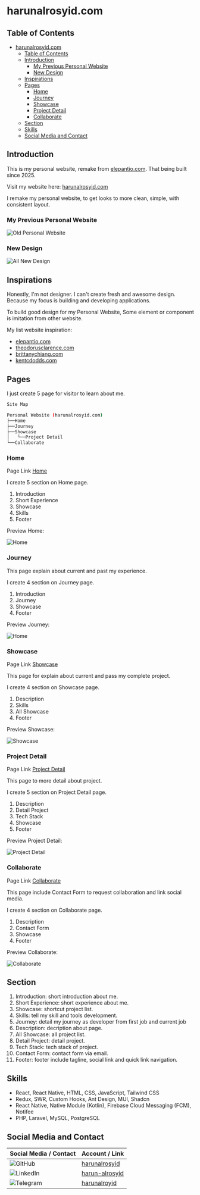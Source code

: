 # harunalrosyid.com

## Table of Contents

- [harunalrosyid.com](#harunalrosyidcom)
  - [Table of Contents](#table-of-contents)
  - [Introduction](#introduction)
    - [My Previous Personal Website](#my-previous-personal-website)
    - [New Design](#new-design)
  - [Inspirations](#inspirations)
  - [Pages](#pages)
    - [Home](#home)
    - [Journey](#journey)
    - [Showcase](#showcase)
    - [Project Detail](#project-detail)
    - [Collaborate](#collaborate)
  - [Section](#section)
  - [Skills](#skills)
  - [Social Media and Contact](#social-media-and-contact)

## Introduction

This is my personal website, remake from [elepantio.com](https://elepantio.com).
That being built since 2025.

Visit my website here: [harunalrosyid.com](https://harunalrosyid.com)

I remake my personal website, to get looks to more clean, simple, with consistent layout.

### My Previous Personal Website

![Old Personal Website](assets/pages/old-design.png)

### New Design

![All New Design](assets/pages/all-new-design.jpg)

## Inspirations

Honestly, I'm not designer. I can't create fresh and awesome design. Because my focus is building and developing applications.

To build good design for my Personal Website, Some element or component is imitation from other website.

My list website inspiration:

- [elepantio.com](https://elepantio.com)
- [theodorusclarence.com](https://theodorusclarence.com)
- [brittanychiang.com](https://brittanychiang.com)
- [kentcdodds.com](https://kentcdodds.com)

## Pages

I just create 5 page for visitor to learn about me.

```bash
Site Map

Personal Website (harunalrosyid.com)
├──Home
├──Journey
├──Showcase
│   └──Project Detail
└──Collaborate
```

### Home

Page Link [Home](https://harunalrosyid.com)

I create 5 section on Home page.

1. Introduction
2. Short Experience
3. Showcase
4. Skills
5. Footer

Preview Home:

![Home](assets/pages/home.jpg)

### Journey

This page explain about current and past my experience.

I create 4 section on Journey page.

1. Introduction
2. Journey
3. Showcase
4. Footer

Preview Journey:

![Home](assets/pages/journey.jpg)

### Showcase

Page Link [Showcase](https://harunalrosyid.com/showcase)

This page for explain about current and pass my complete project.

I create 4 section on Showcase page.

1. Description
2. Skills
3. All Showcase
4. Footer

Preview Showcase:

![Showcase](assets/pages/showcase.jpg)

### Project Detail

Page Link [Project Detail](https://harunalrosyid.com)

This page to more detail about project.

I create 5 section on Project Detail page.

1. Description
2. Detail Project
3. Tech Stack
4. Showcase
5. Footer

Preview Project Detail:

![Project Detail](assets/pages/project-detail.jpg)

### Collaborate

Page Link [Collaborate](https://harunalrosyid.com/collaborate)

This page include Contact Form to request collaboration and link social media.

I create 4 section on Collaborate page.

1. Description
2. Contact Form
3. Showcase
4. Footer

Preview Collaborate:

![Collaborate](assets/pages/collaborate.jpg)

## Section

1. Introduction: short introduction about me.
2. Short Experience: short experience about me.
3. Showcase: shortcut project list.
4. Skills: tell my skill and tools development.
5. Journey: detail my journey as developer from first job and current job
6. Description: decription about page.
7. All Showcase: all project list.
8. Detail Project: detail project.
9. Tech Stack: tech stack of project.
10. Contact Form: contact form via email.
11. Footer: footer include tagline, social link and quick link navigation.

## Skills

- React, React Native, HTML, CSS, JavaScript, Tailwind CSS
- Redux, SWR, Custom Hooks, Ant Design, MUI, Shadcn
- React Native, Native Module (Kotlin), Firebase Cloud Messaging (FCM), Notifee
- PHP, Laravel, MySQL, PostgreSQL

## Social Media and Contact

| Social Media / Contact                                                                                      | Account / Link                                                |
| :---------------------------------------------------------------------------------------------------------- | :------------------------------------------------------------ |
| ![GitHub](https://img.shields.io/badge/GitHub-100000?style=for-the-badge&logo=github&logoColor=white)       | [harunalrosyid](https://github.com/harunalrosyid)             |
| ![LinkedIn](https://img.shields.io/badge/LinkedIn-0077B5?style=for-the-badge&logo=linkedin&logoColor=white) | [harun-alrosyid](https://www.linkedin.com/in/harun-alrosyid/) |
| ![Telegram](https://img.shields.io/badge/Telegram-2CA5E0?style=for-the-badge&logo=telegram&logoColor=white) | [harunalroyid ](https://t.me/harunalroyid)                    |
